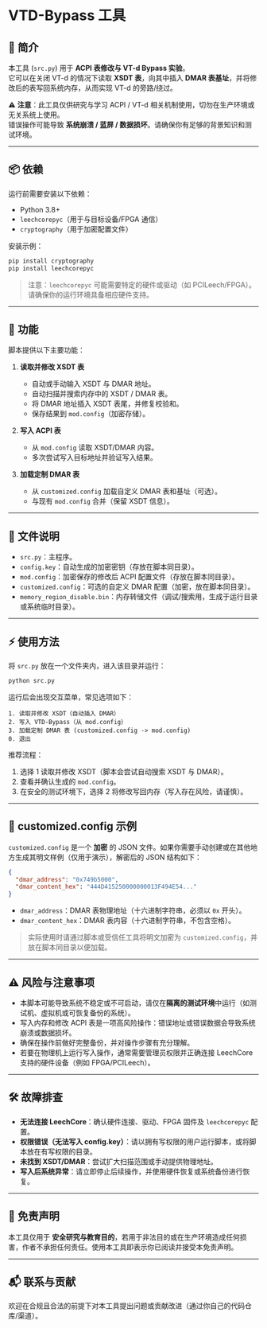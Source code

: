 # VTD-Bypass 工具

## 📌 简介
本工具 (`src.py`) 用于 **ACPI 表修改与 VT-d Bypass 实验**。  
它可以在关闭 VT-d 的情况下读取 **XSDT 表**，向其中插入 **DMAR 表基址**，并将修改后的表写回系统内存，从而实现 VT-d 的旁路/绕过。  

⚠️ **注意**：此工具仅供研究与学习 ACPI / VT-d 相关机制使用，切勿在生产环境或无关系统上使用。  
错误操作可能导致 **系统崩溃 / 蓝屏 / 数据损坏**。请确保你有足够的背景知识和测试环境。  

---

## 📦 依赖
运行前需要安装以下依赖：

- Python 3.8+  
- `leechcorepyc`（用于与目标设备/FPGA 通信）  
- `cryptography`（用于加密配置文件）  

安装示例：
```bash
pip install cryptography
pip install leechcorepyc
```

> 注意：`leechcorepyc` 可能需要特定的硬件或驱动（如 PCILeech/FPGA）。请确保你的运行环境具备相应硬件支持。

---

## 🚀 功能
脚本提供以下主要功能：

1. **读取并修改 XSDT 表**  
   - 自动或手动输入 XSDT 与 DMAR 地址。  
   - 自动扫描并搜索内存中的 XSDT / DMAR 表。  
   - 将 DMAR 地址插入 XSDT 表尾，并修复校验和。  
   - 保存结果到 `mod.config`（加密存储）。

2. **写入 ACPI 表**  
   - 从 `mod.config` 读取 XSDT/DMAR 内容。  
   - 多次尝试写入目标地址并验证写入结果。  

3. **加载定制 DMAR 表**  
   - 从 `customized.config` 加载自定义 DMAR 表和基址（可选）。  
   - 与现有 `mod.config` 合并（保留 XSDT 信息）。

---

## 📂 文件说明
- `src.py`：主程序。  
- `config.key`：自动生成的加密密钥（存放在脚本同目录）。  
- `mod.config`：加密保存的修改后 ACPI 配置文件（存放在脚本同目录）。  
- `customized.config`：可选的自定义 DMAR 配置（加密，放在脚本同目录）。  
- `memory_region_disable.bin`：内存转储文件（调试/搜索用，生成于运行目录或系统临时目录）。

---

## ⚡ 使用方法
将 `src.py` 放在一个文件夹内，进入该目录并运行：

```bash
python src.py
```

运行后会出现交互菜单，常见选项如下：

```
1. 读取并修改 XSDT（自动插入 DMAR）
2. 写入 VTD-Bypass（从 mod.config）
3. 加载定制 DMAR 表 (customized.config -> mod.config)
0. 退出
```

推荐流程：
1. 选择 1 读取并修改 XSDT（脚本会尝试自动搜索 XSDT 与 DMAR）。  
2. 查看并确认生成的 `mod.config`。  
3. 在安全的测试环境下，选择 2 将修改写回内存（写入存在风险，请谨慎）。

---

## 📑 customized.config 示例
`customized.config` 是一个 **加密** 的 JSON 文件。如果你需要手动创建或在其他地方生成其明文样例（仅用于演示），解密后的 JSON 结构如下：

```json
{
  "dmar_address": "0x749b5000",
  "dmar_content_hex": "444D415250000000013F494E54..."
}
```

- `dmar_address`：DMAR 表物理地址（十六进制字符串，必须以 `0x` 开头）。  
- `dmar_content_hex`：DMAR 表内容（十六进制字符串，不包含空格）。

> 实际使用时请通过脚本或受信任工具将明文加密为 `customized.config`，并放在脚本同目录以便加载。

---

## ⚠️ 风险与注意事项
- 本脚本可能导致系统不稳定或不可启动，请仅在**隔离的测试环境**中运行（如测试机、虚拟机或可恢复备份的系统）。  
- 写入内存和修改 ACPI 表是一项高风险操作：错误地址或错误数据会导致系统崩溃或数据损坏。  
- 确保在操作前做好完整备份，并对操作步骤有充分理解。  
- 若要在物理机上运行写入操作，通常需要管理员权限并正确连接 LeechCore 支持的硬件设备（例如 FPGA/PCILeech）。  

---

## 🛠️ 故障排查
- **无法连接 LeechCore**：确认硬件连接、驱动、FPGA 固件及 `leechcorepyc` 配置。  
- **权限错误（无法写入 config.key）**：请以拥有写权限的用户运行脚本，或将脚本放在有写权限的目录。  
- **未找到 XSDT/DMAR**：尝试扩大扫描范围或手动提供物理地址。  
- **写入后系统异常**：请立即停止后续操作，并使用硬件恢复或系统备份进行恢复。

---

## 📝 免责声明
本工具仅用于 **安全研究与教育目的**，若用于非法目的或在生产环境造成任何损害，作者不承担任何责任。使用本工具即表示你已阅读并接受本免责声明。

---

## 📬 联系与贡献
欢迎在合规且合法的前提下对本工具提出问题或贡献改进（通过你自己的代码仓库/渠道）。

